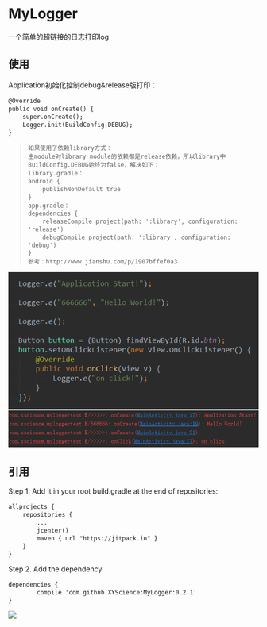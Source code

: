 # MyLogger
一个简单的超链接的日志打印log    

使用    
-------------------------    
Application初始化控制debug&release版打印：
```    
@Override
public void onCreate() {
    super.onCreate();
    Logger.init(BuildConfig.DEBUG);
}
```    
>     如果使用了依赖library方式：
>     主module对library module的依赖都是release依赖，所以library中BuildConfig.DEBUG始终为false，解决如下：
>     library.gradle：
>     android {
>         publishNonDefault true
>     }
>     app.gradle：
>     dependencies {
>         releaseCompile project(path: ':library', configuration: 'release')
>         debugCompile project(path: ':library', configuration: 'debug')
>     }
>     参考：http://www.jianshu.com/p/1907bffef0a3
>    

![image](https://github.com/XYScience/MyLogger/raw/master/screenshots/java_code.png)
![image](https://github.com/XYScience/MyLogger/raw/master/screenshots/result.png)    

引用  
-------------------------     
Step 1. Add it in your root build.gradle at the end of repositories:

	allprojects {
		repositories {
			...
			jcenter()
			maven { url "https://jitpack.io" }
		}
	}
Step 2. Add the dependency

	dependencies {
	        compile 'com.github.XYScience:MyLogger:0.2.1'
	}       
[![](https://jitpack.io/v/XYScience/MyLogger.svg)](https://jitpack.io/#XYScience/MyLogger)
